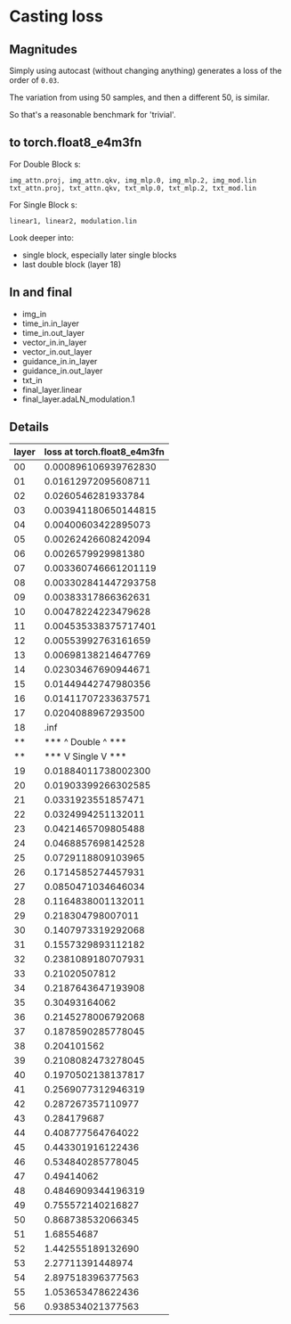 # Casting loss

## Magnitudes

Simply using autocast (without changing anything) generates a loss of the order of `0.03`. 

The variation from using 50 samples, and then a different 50, is similar.

So that's a reasonable benchmark for 'trivial'.

## to torch.float8_e4m3fn

For Double Block s:

```
img_attn.proj, img_attn.qkv, img_mlp.0, img_mlp.2, img_mod.lin
txt_attn.proj, txt_attn.qkv, txt_mlp.0, txt_mlp.2, txt_mod.lin 
```

For Single Block s:

```
linear1, linear2, modulation.lin
```

Look deeper into:
- single block, especially later single blocks
- last double block (layer 18)



## In and final

- img_in
- time_in.in_layer
- time_in.out_layer
- vector_in.in_layer
- vector_in.out_layer
- guidance_in.in_layer
- guidance_in.out_layer
- txt_in
- final_layer.linear
- final_layer.adaLN_modulation.1

## Details

|layer|loss at torch.float8_e4m3fn|
|-|-|
|00|0.000896106939762830|
|01|0.01612972095608711|
|02|0.0260546281933784|
|03|0.003941180650144815|
|04|0.00400603422895073|
|05|0.00262426608242094|
|06|0.0026579929981380|
|07|0.003360746661201119|
|08|0.003302841447293758|
|09|0.00383317866362631|
|10|0.00478224223479628|
|11|0.004535338375717401|
|12|0.00553992763161659|
|13|0.00698138214647769|
|14|0.02303467690944671|
|15|0.01449442747980356|
|16|0.01411707233637571|
|17|0.0204088967293500|
|18|.inf|
|**|*** ^ Double ^ ***|
|**|*** V Single V ***|
|19|0.01884011738002300|
|20|0.01903399266302585|
|21|0.0331923551857471|
|22|0.0324994251132011|
|23|0.0421465709805488|
|24|0.0468857698142528|
|25|0.0729118809103965|
|26|0.1714585274457931|
|27|0.0850471034646034|
|28|0.1164838001132011|
|29|0.218304798007011|
|30|0.1407973319292068|
|31|0.1557329893112182|
|32|0.2381089180707931|
|33|0.21020507812|
|34|0.2187643647193908|
|35|0.30493164062|
|36|0.2145278006792068|
|37|0.1878590285778045|
|38|0.204101562|
|39|0.2108082473278045|
|40|0.1970502138137817|
|41|0.2569077312946319|
|42|0.287267357110977|
|43|0.284179687|
|44|0.408777564764022|
|45|0.443301916122436|
|46|0.534840285778045|
|47|0.49414062|
|48|0.4846909344196319|
|49|0.755572140216827|
|50|0.868738532066345|
|51|1.68554687|
|52|1.442555189132690|
|53|2.27711391448974|
|54|2.897518396377563|
|55|1.053653478622436|
|56|0.938534021377563|